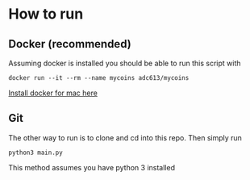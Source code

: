 # How to run

## Docker (recommended)
Assuming docker is installed you should be able to run this script with
```
docker run --it --rm --name mycoins adc613/mycoins
```

[ Install docker for mac here ](https://store.docker.com/editions/community/docker-ce-desktop-mac)

## Git
The other way to run is to clone and cd into this repo. Then simply run
```
python3 main.py
```

This method assumes you have python 3 installed
